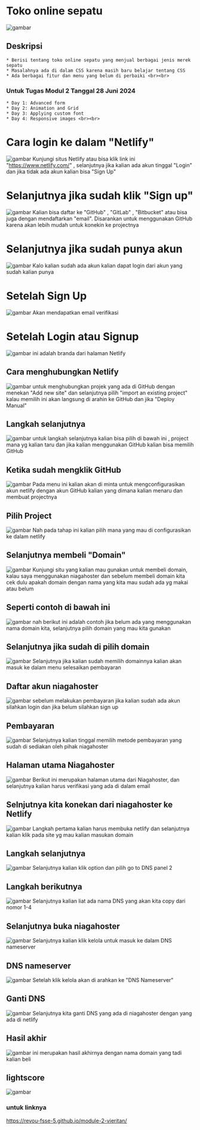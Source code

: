 # Toko online sepatu

![gambar](./gambar\bg_sepatu.jpg)

## Deskripsi
    * Berisi tentang toko online sepatu yang menjual berbagai jenis merek sepatu
    * Masalahnya ada di dalam CSS karena masih baru belajar tentang CSS
    * Ada berbagai fitur dan menu yang belum di perbaiki <br><br>

### Untuk Tugas Modul 2 Tanggal 28 Juni 2024
    * Day 1: Advanced form
    * Day 2: Animation and Grid
    * Day 3: Applying custom font
    * Day 4: Responsive images <br><br>

# Cara login ke dalam "Netlify"
![gambar](./Tugas%20SS/login%20netlify/Login%20Netlify.jpg)
    Kunjungi situs Netlify atau bisa klik link ini "https://www.netlify.com/" , selanjutnya jika kalian ada akun tinggal "Login" dan jika tidak ada akun kalian bisa "Sign Up"

# Selanjutnya jika sudah klik "Sign up"
![gambar](./Tugas%20SS/login%20netlify/Untuk%20“SIGN%20UP”.jpg)
    Kalian bisa daftar ke "GitHub" , "GitLab" , "Bitbucket" atau bisa juga dengan mendaftarkan "email". Disarankan untuk menggunakan GitHub karena akan lebih mudah untuk konekin ke projectnya

# Selanjutnya jika sudah punya akun
![gambar](./Tugas%20SS/login%20netlify/Menu%20login.jpg)
    Kalo kalian sudah ada akun kalian dapat login dari akun yang sudah kalian punya

# Setelah Sign Up 
![gambar](./Tugas%20SS/login%20netlify/Email%20verif.jpg)
    Akan mendapatkan email verifikasi

# Setelah Login atau Signup
![gambar](./Tugas%20SS/login%20netlify/setelah%20login%20netlify.png)
    ini adalah branda dari halaman Netlify

## Cara menghubungkan Netlify
![gambar](./Tugas%20SS/Hub%20netlify%20ke%20github/langkah1.png)
    untuk menghubungkan projek yang ada di GitHub dengan menekan "Add new site" dan selanjutnya pilih "import an existing project" kalau memilih ini akan langsung di arahin ke GitHub dan jika "Deploy Manual"

## Langkah selanjutnya
![gambar](./Tugas%20SS/Hub%20netlify%20ke%20github/langkah2.png)
    untuk langkah selanjutnya kalian bisa pilih di bawah ini , project mana yg kalian taru dan jika kalian menggunakan GitHub kalian bisa memilih GitHub

## Ketika sudah mengklik GitHub
![gambar](./Tugas%20SS/Hub%20netlify%20ke%20github/langkah3.png)
    Pada menu ini kalian akan di minta untuk mengconfigurasikan akun netlify dengan akun GitHub kalian yang dimana kalian menaru dan membuat projectnya

## Pilih Project
![gambar](./Tugas%20SS/Hub%20netlify%20ke%20github/langkah4.png)
    Nah pada tahap ini kalian pilih mana yang mau di configurasikan ke dalam netlify

## Selanjutnya membeli "Domain"
![gambar](./Tugas%20SS/Niagahoster/cek%20domain.png)
    Kunjungi situ yang kalian mau gunakan untuk membeli domain, kalau saya menggunakan niagahoster dan sebelum membeli domain kita cek dulu apakah domain dengan nama yang kita mau sudah ada yg makai atau belum

## Seperti contoh di bawah ini
![gambar](./Tugas%20SS/Niagahoster/pilih%20domain.png)
    nah berikut ini adalah contoh jika belum ada yang menggunakan nama domain kita, selanjutnya pilih domain yang mau kita gunakan

## Selanjutnya jika sudah di pilih domain
![gambar](./Tugas%20SS/Niagahoster/selesaikan%20pesanan.png)
    Selanjutnya jika kalian sudah memilih domainnya kalian akan masuk ke dalam menu selesaikan pembayaran

## Daftar akun niagahoster
![gambar](./Tugas%20SS/Niagahoster/buat%20akun.png)
    sebelum melakukan pembayaran jika kalian sudah ada akun silahkan login dan jika belum silahkan sign up

## Pembayaran
![gambar](./Tugas%20SS/Niagahoster/metode%20pembayaran.png)
    Selanjutnya kalian tinggal memilih metode pembayaran yang sudah di sediakan oleh pihak niagahoster

## Halaman utama Niagahoster
![gambar](./Tugas%20SS/Niagahoster/Halaman%20utama.png)
    Berikut ini merupakan halaman utama dari Niagahoster, dan selanjutnya kalian harus verifikasi yang ada di dalam email

## Selnjutnya kita konekan dari niagahoster ke Netlify
![gambar](./Tugas%20SS/proyek/langkah1.png)
    Langkah pertama kalian harus membuka netlify dan selanjutnya kalian klik pada site yg mau kalian masukan domain

## Langkah selanjutnya
![gambar](./Tugas%20SS/proyek/langkah2.png)
    Selanjutnya kalian klik option dan pilih go to DNS panel 2

## Langkah berikutnya
![gambar](./Tugas%20SS/proyek/langkah3.png)
    Selanjutnya kalian liat ada nama DNS yang akan kita copy dari nomor 1-4

## Selanjutnya buka niagahoster
![gambar](./Tugas%20SS/proyek/klik%20kelola.png)
    Selanjutnya kalian klik kelola untuk masuk ke dalam DNS nameserver

## DNS nameserver
![gambar](./Tugas%20SS/proyek/Nameserver.png)
    Setelah klik kelola akan di arahkan ke "DNS Nameserver"

## Ganti DNS
![gambar](./Tugas%20SS/proyek/ganti%20dns.png)
    Selanjutnya kita ganti DNS yang ada di niagahoster dengan yang ada di netlify

## Hasil akhir
![gambar](./Tugas%20SS/proyek/hasil%20akhir.png)
    ini merupakan hasil akhirnya dengan nama domain yang tadi kalian beli

## lightscore
![gambar](./Tugas%20SS/proyek/lightscore.png)

### untuk linknya

https://revou-fsse-5.github.io/module-2-vieritan/